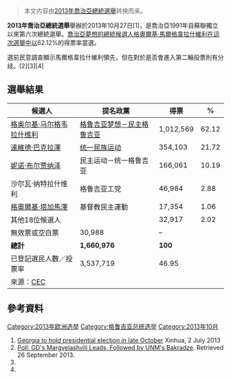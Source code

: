 > 本文内容由[2013年喬治亞總統選舉](https://zh.wikipedia.org/wiki/2013年喬治亞總統選舉)转换而来。


**2013年喬治亞總統選舉**舉辦於2013年10月27日\[1\]，是喬治亞1991年自蘇聯獨立以來第六次總統選舉。[喬治亞夢想的總統候選人](https://zh.wikipedia.org/wiki/喬治亞夢想 "wikilink")[格奧爾基·馬爾格韋拉什維利在這次選舉中以](https://zh.wikipedia.org/wiki/格奧爾基·馬爾格韋拉什維利 "wikilink")62.12%的得票率當選。

選前民意調查顯示馬爾格韋拉什維利領先，但在對於是否會進入第二輪投票則有分歧。\[2\]\[3\]\[4\]

## 選舉結果

| 候選人                                                                                     | 提名政黨                                                 | 得票        | %     |
| --------------------------------------------------------------------------------------- | ---------------------------------------------------- | --------- | ----- |
| [格奥尔基·马尔格韦拉什维利](../Page/格奥尔基·马尔格韦拉什维利.md "wikilink")                                    | [格鲁吉亚梦想－民主格鲁吉亚](../Page/格鲁吉亚梦想－民主格鲁吉亚.md "wikilink") | 1,012,569 | 62.12 |
| [達維德·巴克拉澤](../Page/達維德·巴克拉澤.md "wikilink")                                              | [统一民族运动](../Page/统一民族运动.md "wikilink")               | 354,103   | 21.72 |
| [妮诺·布尔贾纳泽](../Page/妮诺·布尔贾纳泽.md "wikilink")                                              | 民主运动－统一格鲁吉亚                                          | 166,061   | 10.19 |
| 沙尔瓦·纳特拉什维利                                                                              | 格鲁吉亚工党                                               | 46,984    | 2.88  |
| [格奧爾基·塔加馬澤](https://zh.wikipedia.org/wiki/格奧爾基·塔加馬澤 "wikilink")                         | 基督教民主運動                                              | 17,354    | 1.06  |
| 其他18位候選人                                                                                |                                                      | 32,917    | 2.02  |
| 無效票或空白票                                                                                 | 30,988                                               | –         |       |
| **總計**                                                                                  | **1,660,976**                                        | **100**   |       |
| 已登記選民人數／投票率                                                                             | 3,537,719                                            | 46.95     |       |
| 來源：[CEC](https://web.archive.org/web/20131029193129/http://www.results.cec.gov.ge/eng/) |                                                      |           |       |

## 參考資料

[Category:2013年欧洲选举](https://zh.wikipedia.org/wiki/Category:2013年欧洲选举 "wikilink") [Category:格鲁吉亚总统选举](https://zh.wikipedia.org/wiki/Category:格鲁吉亚总统选举 "wikilink") [Category:2013年10月](https://zh.wikipedia.org/wiki/Category:2013年10月 "wikilink")

1.  [Georgia to hold presidential election in late October](http://www.globaltimes.cn/content/793192.shtml#.UdUvTR3O2gM) Xinhua, 2 July 2013
2.  [Poll: GD's Margvelashvili Leads, Followed by UNM's Bakradze](http://www.civil.ge/eng/article.php?id=26493). Retrieved 26 September 2013.
3.
4.